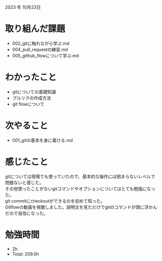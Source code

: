 2023 年 10月23日

# 取り組んだ課題
- 002_gitに触れながら学ぶ.md
- 004_pull_requestの練習.md
- 005_github_flowについて学ぶ.md

# わかったこと
- gitについての基礎知識
- プルリクの作成方法
- git flowについて

# 次やること
- 001_gitの基本を身に着ける.md

# 感じたこと
gitについては現場でも使っていたので、基本的な操作には困まらないレベルで問題ないと感じた。<br>
その他使ったことがないgitコマンドやオプションについてはとても勉強になった。<br>
git commitにcheckoutができるのを初めて知った。<br>
Gitflowの動画を視聴しました。説明文を見ただけでgitのコマンドが頭に浮かんだので自信になった。<br>

# 勉強時間
-  2h
- Total: 209.0h
